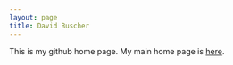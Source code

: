 ```yaml
---
layout: page
title: David Buscher
---
```


This is my github home page. My main home page is [here](http://www.mrao.cam.ac.uk/~dfb).
